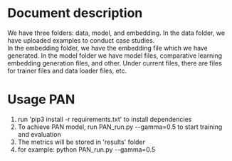 <!-- # Original Datasets -->
<!-- We conduct all experiments on four trajectories datasets: NYC and Tokyo which were collected from Foursquare and Los Angeles and Houston, which were extracted from Gowalla. -->

# Document description
We have three folders: data, model, and embedding.
In the data folder, we have uploaded examples to conduct case studies.  
In the embedding folder, we have the embedding file which we have generated. In the model folder we have model files, comparative learning embedding generation files, and other. Under current files, there are files for trainer files and data loader files, etc.

# Usage PAN
1. run 'pip3 install -r requirements.txt' to install dependencies
2. To achieve PAN model, run PAN_run.py --gamma=0.5 to start training and evaluation
3. The metrics will be stored in 'results' folder
4. for example: python PAN_run.py --gamma=0.5

